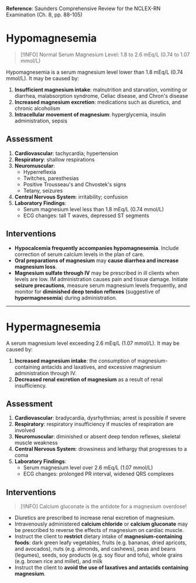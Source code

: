 **Reference**: Saunders Comprehensive Review for the NCLEX-RN Examination (Ch. 8, pp. 88-105)

# Hypomagnesemia
>[!INFO] Normal Serum Magnesium Level: 1.8 to 2.6 mEq/L (0.74 to 1.07 mmol/L)

Hypomagnesemia is a serum magnesium level lower than 1.8 mEq/L (0.74 mmol/L). It may be caused by:
1. **Insufficient magnesium intake**: malnutrition and starvation, vomiting or diarrhea, malabsorption syndrome, Celiac disease, and Chron's disease
2. **Increased magnesium excretion**: medications such as diuretics, and chronic alcoholism
3. **Intracellular movement of magnesium**: hyperglycemia, insulin administration, sepsis
## Assessment
1. **Cardiovascular**: tachycardia; hypertension
2. **Respiratory**: shallow respirations
3. **Neuromuscular**:
	- Hyperreflexia
	- Twitches, paresthesias
	- Positive Trousseau's and Chvostek's signs
	- Tetany, seizures
4. **Central Nervous System**: irritability; confusion
5. **Laboratory Findings**:
	- Serum magnesium level less than 1.8 mEq/L (0.74 mmol/L)
	- ECG changes: tall T waves, depressed ST segments
## Interventions
- **Hypocalcemia frequently accompanies hypomagnesemia**. Include correction of serum calcium levels in the plan of care.
- **Oral preparations of magnesium** may **cause diarrhea and increase magnesium loss**.
- **Magnesium sulfate through IV** may be prescribed in ill clients when levels are low. IM administration causes pain and tissue damage. Initiate **seizure precautions**, measure serum magnesium levels frequently, and monitor for **diminished deep tendon reflexes** (suggestive of **hypermagnesemia**) during administration.
___
# Hypermagnesemia
A serum magnesium level exceeding 2.6 mEq/L (1.07 mmol/L). It may be caused by:
1. **Increased magnesium intake**: the consumption of magnesium-containing antacids and laxatives, and excessive magnesium administration through IV.
2. **Decreased renal excretion of magnesium** as a result of renal insufficiency.
## Assessment
1. **Cardiovascular**: bradycardia, dysrhythmias; arrest is possible if severe
2. **Respiratory**: respiratory insufficiency if muscles of respiration are involved
3. **Neuromuscular**: diminished or absent deep tendon reflexes, skeletal muscle weakness
4. **Central Nervous System**: drowsiness and lethargy that progresses to a coma
5. **Laboratory Findings**:
	- Serum magnesium level over 2.6 mEq/L (1.07 mmol/L)
	- ECG changes: prolonged PR interval, widened QRS complexes
## Interventions
>[!INFO] Calcium gluconate is the antidote for a magnesium overdose!
- Diuretics are prescribed to increase renal excretion of magnesium.
- Intravenously administered **calcium chloride** or **calcium gluconate** may be prescribed to reverse the effects of magnesium on cardiac muscle.
- Instruct the client to **restrict** dietary intake of **magnesium-containing foods**: dark green leafy vegetables, fruits (e.g. bananas, dried apricots, and avocados), nuts (e.g. almonds, and cashews), peas and beans (legumes), seeds, soy products (e.g. soy flour and tofu), whole grains (e.g. brown rice and millet), and milk
- Instruct the client to **avoid the use of laxatives and antacids containing magnesium**.